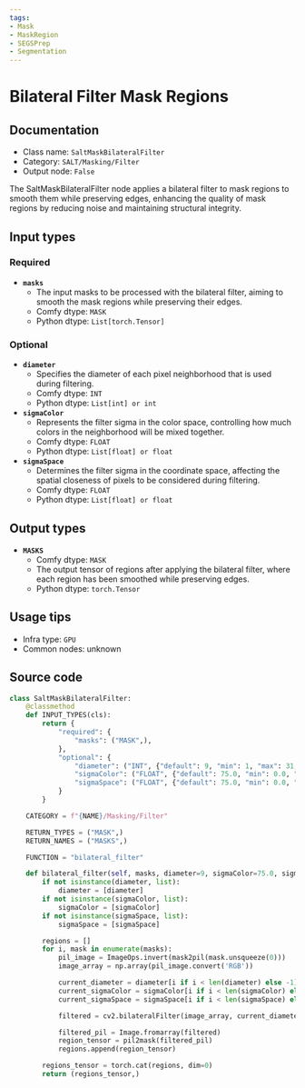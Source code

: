 ```yaml
---
tags:
- Mask
- MaskRegion
- SEGSPrep
- Segmentation
---
```


# Bilateral Filter Mask Regions
## Documentation
- Class name: `SaltMaskBilateralFilter`
- Category: `SALT/Masking/Filter`
- Output node: `False`

The SaltMaskBilateralFilter node applies a bilateral filter to mask regions to smooth them while preserving edges, enhancing the quality of mask regions by reducing noise and maintaining structural integrity.
## Input types
### Required
- **`masks`**
    - The input masks to be processed with the bilateral filter, aiming to smooth the mask regions while preserving their edges.
    - Comfy dtype: `MASK`
    - Python dtype: `List[torch.Tensor]`
### Optional
- **`diameter`**
    - Specifies the diameter of each pixel neighborhood that is used during filtering.
    - Comfy dtype: `INT`
    - Python dtype: `List[int] or int`
- **`sigmaColor`**
    - Represents the filter sigma in the color space, controlling how much colors in the neighborhood will be mixed together.
    - Comfy dtype: `FLOAT`
    - Python dtype: `List[float] or float`
- **`sigmaSpace`**
    - Determines the filter sigma in the coordinate space, affecting the spatial closeness of pixels to be considered during filtering.
    - Comfy dtype: `FLOAT`
    - Python dtype: `List[float] or float`
## Output types
- **`MASKS`**
    - Comfy dtype: `MASK`
    - The output tensor of regions after applying the bilateral filter, where each region has been smoothed while preserving edges.
    - Python dtype: `torch.Tensor`
## Usage tips
- Infra type: `GPU`
- Common nodes: unknown


## Source code
```python
class SaltMaskBilateralFilter:
    @classmethod
    def INPUT_TYPES(cls):
        return {
            "required": {
                "masks": ("MASK",),
            },
            "optional": {
                "diameter": ("INT", {"default": 9, "min": 1, "max": 31, "step": 1}),
                "sigmaColor": ("FLOAT", {"default": 75.0, "min": 0.0, "max": 200.0, "step": 0.1}),
                "sigmaSpace": ("FLOAT", {"default": 75.0, "min": 0.0, "max": 200.0, "step": 0.1}),
            }
        }

    CATEGORY = f"{NAME}/Masking/Filter"

    RETURN_TYPES = ("MASK",)
    RETURN_NAMES = ("MASKS",)

    FUNCTION = "bilateral_filter"

    def bilateral_filter(self, masks, diameter=9, sigmaColor=75.0, sigmaSpace=75.0):
        if not isinstance(diameter, list):
            diameter = [diameter]
        if not isinstance(sigmaColor, list):
            sigmaColor = [sigmaColor]
        if not isinstance(sigmaSpace, list):
            sigmaSpace = [sigmaSpace]

        regions = []
        for i, mask in enumerate(masks):
            pil_image = ImageOps.invert(mask2pil(mask.unsqueeze(0)))
            image_array = np.array(pil_image.convert('RGB'))

            current_diameter = diameter[i if i < len(diameter) else -1]
            current_sigmaColor = sigmaColor[i if i < len(sigmaColor) else -1]
            current_sigmaSpace = sigmaSpace[i if i < len(sigmaSpace) else -1]

            filtered = cv2.bilateralFilter(image_array, current_diameter, current_sigmaColor, current_sigmaSpace)

            filtered_pil = Image.fromarray(filtered)
            region_tensor = pil2mask(filtered_pil)
            regions.append(region_tensor)

        regions_tensor = torch.cat(regions, dim=0)
        return (regions_tensor,)

```
